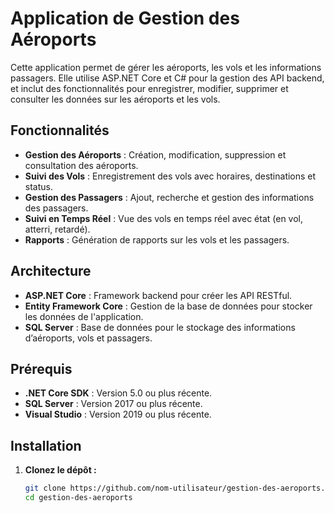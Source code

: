 # Application de Gestion des Aéroports

Cette application permet de gérer les aéroports, les vols et les informations passagers. Elle utilise ASP.NET Core et C# pour la gestion des API backend, et inclut des fonctionnalités pour enregistrer, modifier, supprimer et consulter les données sur les aéroports et les vols. 


## Fonctionnalités
- **Gestion des Aéroports** : Création, modification, suppression et consultation des aéroports.
- **Suivi des Vols** : Enregistrement des vols avec horaires, destinations et status.
- **Gestion des Passagers** : Ajout, recherche et gestion des informations des passagers.
- **Suivi en Temps Réel** : Vue des vols en temps réel avec état (en vol, atterri, retardé).
- **Rapports** : Génération de rapports sur les vols et les passagers.

## Architecture
- **ASP.NET Core** : Framework backend pour créer les API RESTful.
- **Entity Framework Core** : Gestion de la base de données pour stocker les données de l'application.
- **SQL Server** : Base de données pour le stockage des informations d’aéroports, vols et passagers.

## Prérequis
- **.NET Core SDK** : Version 5.0 ou plus récente.
- **SQL Server** : Version 2017 ou plus récente.
- **Visual Studio** : Version 2019 ou plus récente.

## Installation
1. **Clonez le dépôt :**
   ```bash
   git clone https://github.com/nom-utilisateur/gestion-des-aeroports.git
   cd gestion-des-aeroports
